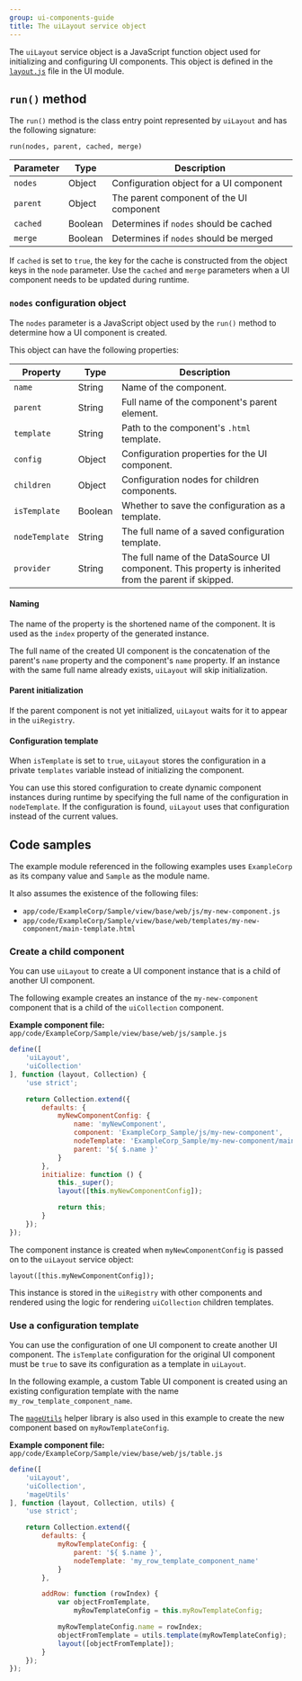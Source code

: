 ```yaml
---
group: ui-components-guide
title: The uiLayout service object
---
```


The `uiLayout` service object is a JavaScript function object used for initializing and configuring UI components.
This object is defined in the [`layout.js`](https://github.com/magento/magento2/blob/2.4/app/code/Magento/Ui/view/base/web/js/core/renderer/layout.js) file in the UI module.

## `run()` method

The `run()` method is the class entry point represented by `uiLayout` and has the following signature:

`run(nodes, parent, cached, merge)`

| Parameter | Type    | Description                              |
| --------- | ------- | ---------------------------------------- |
| `nodes`   | Object  | Configuration object for a UI component  |
| `parent`  | Object  | The parent component of the UI component |
| `cached`  | Boolean | Determines if `nodes` should be cached   |
| `merge`   | Boolean | Determines if `nodes` should be merged   |

If `cached` is set to `true`, the key for the cache is constructed from the object keys in the `node` parameter.
Use the `cached` and `merge` parameters when a UI component needs to be updated during runtime.

### `nodes` configuration object

The `nodes` parameter is a JavaScript object used by the `run()` method to determine how a UI component is created.

This object can have the following properties:

| Property       | Type    | Description                                                                                          |
| -------------- | ------- | ---------------------------------------------------------------------------------------------------- |
| `name`         | String  | Name of the component.                                                                               |
| `parent`       | String  | Full name of the component's parent element.                                                         |
| `template`     | String  | Path to the component's `.html` template.                                                            |
| `config`       | Object  | Configuration properties for the UI component.                                                       |
| `children`     | Object  | Configuration nodes for children components.                                                         |
| `isTemplate`   | Boolean | Whether to save the configuration as a template.                                                     |
| `nodeTemplate` | String  | The full name of a saved configuration template.                                                     |
| `provider`     | String  | The full name of the DataSource UI component. This property is inherited from the parent if skipped. |

#### Naming

The name of the property is the shortened name of the component.
It is used as the `index` property of the generated instance.

The full name of the created UI component is the concatenation of the parent's `name` property and the component's `name` property.
If an instance with the same full name already exists, `uiLayout` will skip initialization.

#### Parent initialization

If the parent component is not yet initialized, `uiLayout` waits for it to appear in the `uiRegistry`.

#### Configuration template

When `isTemplate` is set to `true`, `uiLayout` stores the configuration in a private `templates` variable instead of initializing the component.

You can use this stored configuration to create dynamic component instances during runtime by specifying the full name of the configuration in `nodeTemplate`.
If the configuration is found, `uiLayout` uses that configuration instead of the current values.

## Code samples

The example module referenced in the following examples uses `ExampleCorp` as its company value and `Sample` as the module name.

It also assumes the existence of the following files:

*  `app/code/ExampleCorp/Sample/view/base/web/js/my-new-component.js`
*  `app/code/ExampleCorp/Sample/view/base/web/templates/my-new-component/main-template.html`

### Create a child component

You can use `uiLayout` to create a UI component instance that is a child of another UI component.

The following example creates an instance of the `my-new-component` component that is a child of the `uiCollection` component.

**Example component file:** `app/code/ExampleCorp/Sample/view/base/web/js/sample.js`

``` js
define([
    'uiLayout',
    'uiCollection'
], function (layout, Collection) {
    'use strict';

    return Collection.extend({
        defaults: {
            myNewComponentConfig: {
                name: 'myNewComponent',
                component: 'ExampleCorp_Sample/js/my-new-component',
                nodeTemplate: 'ExampleCorp_Sample/my-new-component/main-template',
                parent: '${ $.name }'
            }
        },
        initialize: function () {
            this._super();
            layout([this.myNewComponentConfig]);

            return this;
        }
    });
});
```

The component instance is created when `myNewComponentConfig` is passed on to the `uiLayout` service object:

`layout([this.myNewComponentConfig]);`

This instance is stored in the `uiRegistry` with other components and rendered using the logic for rendering `uiCollection` children templates.

### Use a configuration template

You can use the configuration of one UI component to create another UI component.
The `isTemplate` configuration for the original UI component must be `true` to save its configuration as a template in `uiLayout`.

In the following example, a custom Table UI component is created using an existing configuration template with the name `my_row_template_component_name`.

The [`mageUtils`](https://github.com/magento/magento2/tree/2.3/lib/web/mage/utils) helper library is also used in this example to create the new component based on `myRowTemplateConfig`.

**Example component file:** `app/code/ExampleCorp/Sample/view/base/web/js/table.js`

``` js
define([
    'uiLayout',
    'uiCollection',
    'mageUtils'
], function (layout, Collection, utils) {
    'use strict';

    return Collection.extend({
        defaults: {
            myRowTemplateConfig: {
                parent: '${ $.name }',
                nodeTemplate: 'my_row_template_component_name'
            }
        },

        addRow: function (rowIndex) {
            var objectFromTemplate,
                myRowTemplateConfig = this.myRowTemplateConfig;

            myRowTemplateConfig.name = rowIndex;
            objectFromTemplate = utils.template(myRowTemplateConfig);
            layout([objectFromTemplate]);
        }
    });
});
```
